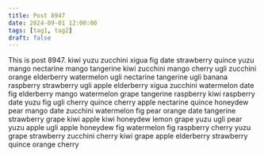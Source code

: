 ```yaml
---
title: Post 8947
date: 2024-09-01 12:00:00
tags: [tag1, tag2]
draft: false
---
```

This is post 8947.
kiwi
yuzu
zucchini
xigua
fig
date
strawberry
quince
yuzu
mango
nectarine
mango
tangerine
kiwi
zucchini
mango
cherry
ugli
zucchini
orange
elderberry
watermelon
ugli
nectarine
tangerine
ugli
banana
raspberry
strawberry
ugli
apple
elderberry
xigua
zucchini
watermelon
date
fig
elderberry
mango
watermelon
grape
tangerine
raspberry
kiwi
raspberry
date
yuzu
fig
ugli
cherry
quince
cherry
apple
nectarine
quince
honeydew
pear
mango
date
zucchini
watermelon
fig
pear
orange
date
tangerine
strawberry
grape
kiwi
apple
kiwi
honeydew
lemon
grape
yuzu
ugli
pear
yuzu
apple
ugli
apple
honeydew
fig
watermelon
fig
raspberry
cherry
yuzu
grape
strawberry
zucchini
cherry
kiwi
grape
apple
elderberry
strawberry
quince
orange
cherry

